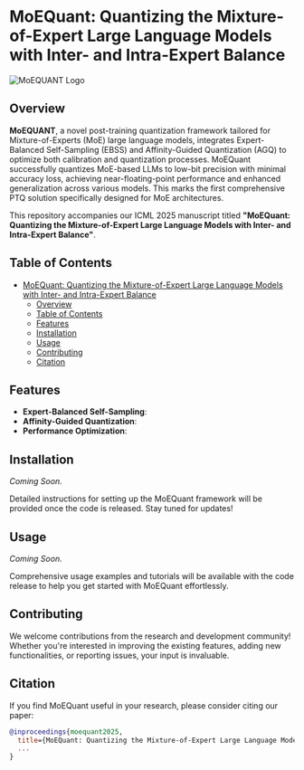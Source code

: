 # MoEQuant: Quantizing the Mixture-of-Expert Large Language Models with Inter- and Intra-Expert Balance

![MoEQUANT Logo](https://github.com/yourusername/moequant/blob/main/assets/logo.png)

## Overview

**MoEQUANT**, a novel post-training quantization framework tailored for Mixture-of-Experts (MoE) large language models, integrates Expert-Balanced Self-Sampling (EBSS) and Affinity-Guided Quantization (AGQ) to optimize both calibration and quantization processes. MoEQuant successfully quantizes MoE-based LLMs to low-bit precision with minimal accuracy loss, achieving near-floating-point performance and enhanced generalization across various models. This marks the first comprehensive PTQ solution specifically designed for MoE architectures.

This repository accompanies our ICML 2025 manuscript titled **"MoEQuant: Quantizing the Mixture-of-Expert Large Language Models with Inter- and Intra-Expert Balance"**. 

## Table of Contents

- [MoEQuant: Quantizing the Mixture-of-Expert Large Language Models with Inter- and Intra-Expert Balance](#moequant-quantizing-the-mixture-of-expert-large-language-models-with-inter--and-intra-expert-balance)
  - [Overview](#overview)
  - [Table of Contents](#table-of-contents)
  - [Features](#features)
  - [Installation](#installation)
  - [Usage](#usage)
  - [Contributing](#contributing)
  - [Citation](#citation)

## Features

- **Expert-Balanced Self-Sampling**: 
- **Affinity-Guided Quantization**: 
- **Performance Optimization**: 

## Installation

*Coming Soon.*

Detailed instructions for setting up the MoEQuant framework will be provided once the code is released. Stay tuned for updates!

## Usage

*Coming Soon.*

Comprehensive usage examples and tutorials will be available with the code release to help you get started with MoEQuant effortlessly.

## Contributing

We welcome contributions from the research and development community! Whether you're interested in improving the existing features, adding new functionalities, or reporting issues, your input is invaluable.

## Citation

If you find MoEQuant useful in your research, please consider citing our paper:

```bibtex
@inproceedings{moequant2025,
  title={MoEQuant: Quantizing the Mixture-of-Expert Large Language Models with Inter- and Intra-Expert Balance}
  ...
}

